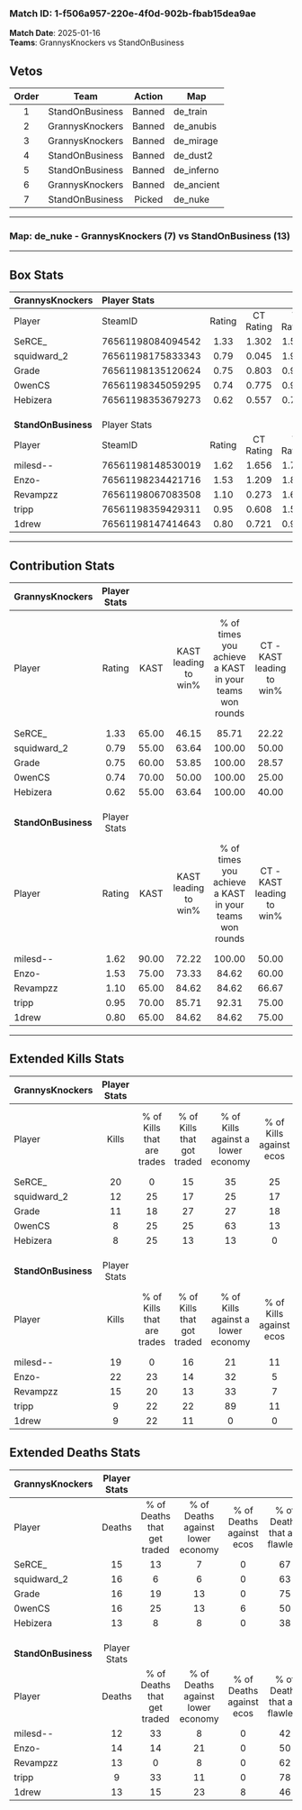 ### Match ID: 1-f506a957-220e-4f0d-902b-fbab15dea9ae  
**Match Date**: 2025-01-16  
**Teams**: GrannysKnockers vs StandOnBusiness  

## Vetos  

| Order | Team | Action | Map |
| :---: | :--: | :----: | --- |
| 1 | StandOnBusiness | Banned | de_train |
| 2 | GrannysKnockers | Banned | de_anubis |
| 3 | GrannysKnockers | Banned | de_mirage |
| 4 | StandOnBusiness | Banned | de_dust2 |
| 5 | StandOnBusiness | Banned | de_inferno |
| 6 | GrannysKnockers | Banned | de_ancient |
| 7 | StandOnBusiness | Picked | de_nuke |

---  

### **Map**: de_nuke - GrannysKnockers (7) vs StandOnBusiness (13)  
---  

## Box Stats  

| **GrannysKnockers** | Player Stats      |        |           |          |       |       |       |         |        |      |     |
| :- | :- | :-: | :-: | :-: | :-: | :-: | :-: | :-: | :-: | :-: | :-: |
| Player              | SteamID           | Rating | CT Rating | T Rating | KAST  |  ADR  | Kills | Assists | Deaths | K/D  | HS% |
| SeRCE_              | 76561198084094542 |  1.33  |   1.302   |  1.511   | 65.00 | 99.8  |  20   |    2    |   15   | 1.33 | 55  |
| squidward_2         | 76561198175833343 |  0.79  |   0.045   |  1.978   | 55.00 | 70.7  |  12   |    2    |   16   | 0.75 | 33  |
| Grade               | 76561198135120624 |  0.75  |   0.803   |  0.964   | 60.00 | 56.3  |  11   |    4    |   16   | 0.69 | 27  |
| 0wenCS              | 76561198345059295 |  0.74  |   0.775   |  0.951   | 70.00 | 68.8  |   8   |    5    |   16   | 0.50 | 37  |
| Hebizera            | 76561198353679273 |  0.62  |   0.557   |  0.789   | 55.00 | 47.2  |   8   |    2    |   13   | 0.62 | 75  |
|                     |                   |        |           |          |       |       |       |         |        |      |     |
|                     |                   |        |           |          |       |       |       |         |        |      |     |
|                     |                   |        |           |          |       |       |       |         |        |      |     |
| **StandOnBusiness** | Player Stats      |        |           |          |       |       |       |         |        |      |     |
| Player              | SteamID           | Rating | CT Rating | T Rating | KAST  |  ADR  | Kills | Assists | Deaths | K/D  | HS% |
| milesd--            | 76561198148530019 |  1.62  |   1.656   |  1.778   | 90.00 | 115.7 |  19   |    6    |   12   | 1.58 | 47  |
| Enzo-               | 76561198234421716 |  1.53  |   1.209   |  1.832   | 75.00 | 100.9 |  22   |    4    |   14   | 1.57 | 54  |
| Revampzz            | 76561198067083508 |  1.10  |   0.273   |  1.660   | 65.00 | 75.7  |  15   |    5    |   13   | 1.15 | 80  |
| tripp               | 76561198359429311 |  0.95  |   0.608   |  1.560   | 70.00 | 68.1  |   9   |    2    |   9    | 1.00 | 66  |
| 1drew               | 76561198147414643 |  0.80  |   0.721   |  0.953   | 65.00 | 59.8  |   9   |    7    |   13   | 0.69 | 55  |
---  

## Contribution Stats  

| **GrannysKnockers** | Player Stats |       |                      |                                                        |                           |                                                             |                          |                                                            |
| :- | :-: | :-: | :-: | :-: | :-: | :-: | :-: | :-: |
| Player              |    Rating    | KAST  | KAST leading to win% | % of times you achieve a KAST in your teams won rounds | CT - KAST leading to win% | CT - % of times you achieve a KAST in your teams won rounds | T - KAST leading to win% | T - % of times you achieve a KAST in your teams won rounds |
| SeRCE_              |     1.33     | 65.00 |        46.15         |                         85.71                          |           22.22           |                           100.00                            |          100.00          |                           80.00                            |
| squidward_2         |     0.79     | 55.00 |        63.64         |                         100.00                         |           50.00           |                           100.00                            |          71.43           |                           100.00                           |
| Grade               |     0.75     | 60.00 |        53.85         |                         100.00                         |           28.57           |                           100.00                            |          83.33           |                           100.00                           |
| 0wenCS              |     0.74     | 70.00 |        50.00         |                         100.00                         |           25.00           |                           100.00                            |          83.33           |                           100.00                           |
| Hebizera            |     0.62     | 55.00 |        63.64         |                         100.00                         |           40.00           |                           100.00                            |          83.33           |                           100.00                           |
|                     |              |       |                      |                                                        |                           |                                                             |                          |                                                            |
|                     |              |       |                      |                                                        |                           |                                                             |                          |                                                            |
|                     |              |       |                      |                                                        |                           |                                                             |                          |                                                            |
| **StandOnBusiness** | Player Stats |       |                      |                                                        |                           |                                                             |                          |                                                            |
| Player              |    Rating    | KAST  | KAST leading to win% | % of times you achieve a KAST in your teams won rounds | CT - KAST leading to win% | CT - % of times you achieve a KAST in your teams won rounds | T - KAST leading to win% | T - % of times you achieve a KAST in your teams won rounds |
| milesd--            |     1.62     | 90.00 |        72.22         |                         100.00                         |           50.00           |                           100.00                            |          83.33           |                           100.00                           |
| Enzo-               |     1.53     | 75.00 |        73.33         |                         84.62                          |           60.00           |                           100.00                            |          80.00           |                           80.00                            |
| Revampzz            |     1.10     | 65.00 |        84.62         |                         84.62                          |           66.67           |                            66.67                            |          90.00           |                           90.00                            |
| tripp               |     0.95     | 70.00 |        85.71         |                         92.31                          |           75.00           |                           100.00                            |          90.00           |                           90.00                            |
| 1drew               |     0.80     | 65.00 |        84.62         |                         84.62                          |           75.00           |                           100.00                            |          88.89           |                           80.00                            |
---  

## Extended Kills Stats  

| **GrannysKnockers** | Player Stats |                            |                            |                                    |                         |                              |                                 |                                       |                    |           |
| :- | :-: | :-: | :-: | :-: | :-: | :-: | :-: | :-: | :-: | :-: |
| Player              |    Kills     | % of Kills that are trades | % of Kills that got traded | % of Kills against a lower economy | % of Kills against ecos | % of Kills that are flawless | % of Kills that are close duels | % of Kills that are assisted by flash | Pistol Round Kills | AWP Kills |
| SeRCE_              |      20      |             0              |             15             |                 35                 |           25            |              50              |               10                |                   5                   |         1          |     0     |
| squidward_2         |      12      |             25             |             17             |                 25                 |           17            |              58              |                0                |                   0                   |         0          |     8     |
| Grade               |      11      |             18             |             27             |                 27                 |           18            |              36              |               18                |                   0                   |         1          |     0     |
| 0wenCS              |      8       |             25             |             25             |                 63                 |           13            |              75              |               13                |                   0                   |         0          |     0     |
| Hebizera            |      8       |             25             |             13             |                 13                 |            0            |              38              |                0                |                   0                   |         4          |     0     |
|                     |              |                            |                            |                                    |                         |                              |                                 |                                       |                    |           |
|                     |              |                            |                            |                                    |                         |                              |                                 |                                       |                    |           |
|                     |              |                            |                            |                                    |                         |                              |                                 |                                       |                    |           |
| **StandOnBusiness** | Player Stats |                            |                            |                                    |                         |                              |                                 |                                       |                    |           |
| Player              |    Kills     | % of Kills that are trades | % of Kills that got traded | % of Kills against a lower economy | % of Kills against ecos | % of Kills that are flawless | % of Kills that are close duels | % of Kills that are assisted by flash | Pistol Round Kills | AWP Kills |
| milesd--            |      19      |             0              |             16             |                 21                 |           11            |              63              |                5                |                   0                   |         2          |     3     |
| Enzo-               |      22      |             23             |             14             |                 32                 |            5            |              55              |                9                |                   0                   |         3          |     0     |
| Revampzz            |      15      |             20             |             13             |                 33                 |            7            |              60              |                0                |                   0                   |         4          |     0     |
| tripp               |      9       |             22             |             22             |                 89                 |           11            |              89              |               11                |                  11                   |         0          |     0     |
| 1drew               |      9       |             22             |             11             |                 0                  |            0            |              67              |               11                |                   0                   |         0          |     0     |
## Extended Deaths Stats  

| **GrannysKnockers** | Player Stats |                             |                                   |                          |                               |                            |                           |               |
| :- | :-: | :-: | :-: | :-: | :-: | :-: | :-: | :-: |
| Player              |    Deaths    | % of Deaths that get traded | % of Deaths against lower economy | % of Deaths against ecos | % of Deaths that are flawless | % of Deaths that are close | % of Deaths while blinded | Deaths to AWP |
| SeRCE_              |      15      |             13              |                 7                 |            0             |              67               |             0              |             0             |       0       |
| squidward_2         |      16      |              6              |                 6                 |            0             |              63               |             13             |             0             |       1       |
| Grade               |      16      |             19              |                13                 |            0             |              75               |             0              |             0             |       1       |
| 0wenCS              |      16      |             25              |                13                 |            6             |              50               |             6              |             6             |       1       |
| Hebizera            |      13      |              8              |                 8                 |            0             |              38               |             15             |             0             |       0       |
|                     |              |                             |                                   |                          |                               |                            |                           |               |
|                     |              |                             |                                   |                          |                               |                            |                           |               |
|                     |              |                             |                                   |                          |                               |                            |                           |               |
| **StandOnBusiness** | Player Stats |                             |                                   |                          |                               |                            |                           |               |
| Player              |    Deaths    | % of Deaths that get traded | % of Deaths against lower economy | % of Deaths against ecos | % of Deaths that are flawless | % of Deaths that are close | % of Deaths while blinded | Deaths to AWP |
| milesd--            |      12      |             33              |                 8                 |            0             |              42               |             8              |             0             |       2       |
| Enzo-               |      14      |             14              |                21                 |            0             |              50               |             7              |             0             |       1       |
| Revampzz            |      13      |              0              |                 8                 |            0             |              62               |             15             |             0             |       2       |
| tripp               |      9       |             33              |                11                 |            0             |              78               |             0              |            11             |       2       |
| 1drew               |      13      |             15              |                23                 |            8             |              46               |             8              |             0             |       1       |
